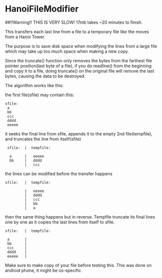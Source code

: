 # HanoiFileModifier


##!!Warning!! THIS IS VERY SLOW! 17mb takes ~20 minutes to finish.

This transfers each last line from a file to a temporary file like the moves from a Hanoi Tower.

The purpose is to save disk space when modifying the lines from a large file which may take up too much space when making a new copy. 

Since the truncate() function only removes the bytes from the farthest file pointer position(last byte of a file), if you do readline() from the beginning and copy it to a file, doing truncate() on the original file will remove the last bytes, causing the data to be destroyed.

The algorithm works like this:

the first file(sfile) may contain this:
```
sfile:
 a
 bb
 ccc
 dddd
 eeeee
```
it seeks the final line from sfile, appends it to the empty 2nd file(tempfile), and truncates the line from itself(sfile)
```
 sfile:  |  tempfile:

  a      |   eeeee
  bb     |   dddd
         |   ccc
```
the lines can be modified before the transfer happens
```
sfile:   |  tempfile:

         |   eeeee
         |   dddd
         |   ccc
         |   bb
         |   a
```

then the same thing happens but in reverse. Tempfile truncate its final lines one by one as it copies the last lines from itself to sfile.
```
sfile:   |  tempfile:

 a       |
 bb      |
 ccc     |
 dddd    |
 eeeee   |
```
Make sure to make copy of your file before testing this. This was done on android phone, it might be os-specific


